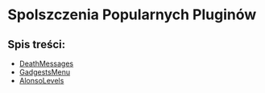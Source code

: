 # Spolszczenia Popularnych Pluginów

## Spis treści:
- [DeathMessages]()
- [GadgestsMenu]()
- [AlonsoLevels]()

